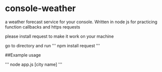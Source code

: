 # console-weather
a weather forecast service for your console. Written in node js for practicing function callbacks and https requests

please install request to make it work on your machine

go to directory and run
'''
npm install request
'''

##Example usage

'''
node app.js [city name]
'''
